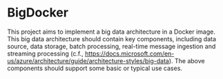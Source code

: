 # BigDocker

This project aims to implement a big data architecture in a Docker image. This big data architecture should contain key components, including data source, data storage, batch processing, real-time message ingestion and streaming processing (c.f., https://docs.microsoft.com/en-us/azure/architecture/guide/architecture-styles/big-data). The above components should support some basic or typical use cases.
